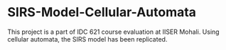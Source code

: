 # SIRS-Model-Cellular-Automata
This project is a part of IDC 621 course evaluation at IISER Mohali. Using cellular automata, the SIRS model has been replicated.
